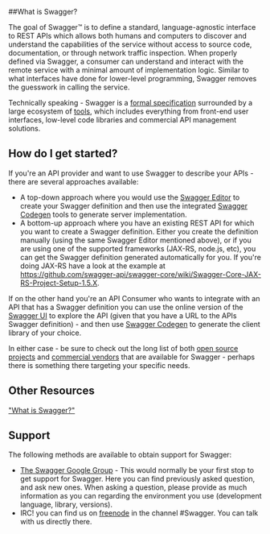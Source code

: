 ##What is Swagger?

The goal of Swagger™ is to define a standard, language-agnostic interface to REST APIs which allows both humans and computers to discover and understand the capabilities of the service without access to source code, documentation, or through network traffic inspection. When properly defined via Swagger, a consumer can understand and interact with the remote service with a minimal amount of implementation logic. Similar to what interfaces have done for lower-level programming, Swagger removes the guesswork in calling the service.

Technically speaking - Swagger is a [formal specification](/specification) surrounded by a large ecosystem of [tools](/tools), which includes everything from front-end user interfaces, low-level code libraries and commercial API management solutions.

## How do I get started?

If you're an API provider and want to use Swagger to describe your APIs - there are several approaches available:
- A top-down approach where you would use the [Swagger Editor](http://editor.swagger.io) to create your Swagger definition and then use the integrated [Swagger Codegen](/swagger-codegen) tools to generate server implementation.
- A bottom-up approach where you have an existing REST API for which you want to create a Swagger definition. Either you create the definition manually (using the same Swagger Editor mentioned above), or if you are using one of the supported frameworks (JAX-RS, node.js, etc), you can get the Swagger definition generated automatically for you. If you're doing JAX-RS have a look at the example at https://github.com/swagger-api/swagger-core/wiki/Swagger-Core-JAX-RS-Project-Setup-1.5.X.

If on the other hand you're an API Consumer who wants to integrate with an API that has a Swagger definition you can use the online version of the [Swagger UI](http://petstore.swagger.io/) to explore the API (given that you have a URL to the APIs Swagger definition) - and then use [Swagger Codegen](/swagger-codegen) to generate the client library of your choice.

In either case - be sure to check out the long list of both [open source projects](/open-source-integrations/) and [commercial vendors](/commercial-tools) that are available for Swagger - perhaps there is something there targeting your specific needs.

## Other Resources

["What is Swagger?"](http://swagger.io/getting-started-with-swagger-i-what-is-swagger/)


## Support
The following methods are available to obtain support for Swagger:

- [The Swagger Google Group](https://groups.google.com/forum/#!forum/swagger-swaggersocket) - This would normally be your first stop to get support for Swagger. Here you can find previously asked question, and ask new ones. When asking a question, please provide as much information as you can regarding the environment you use (development language, library, versions).
- IRC! you can find us on [freenode](http://webchat.freenode.net/?channels=swagger) in the channel #Swagger. You can talk with us directly there.
